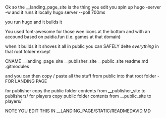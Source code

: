 Ok so the __landing_page_site is the thing you edit
you spin up hugo -server -w and it runs it locally
hugo server --poll 700ms 

you run hugo and it builds it

You used font-awesome for those wee icons at the bottom and with an accound based on paidia.fun (i.e. games at that domain)


when it builds it it shoves it all in public
you can SAFELY delte *everything* in that root folder except

CNAME
__landing_page_site
__publisher_site
__public_site
readme.md
.gitmodules

and you can then copy / paste all the stuff from public into that root folder - FOR LANDING PAGE

for publisher copy the public folder contents from __publisher_site  to publishers/ 
for players copy public folder contents from __public_site to players/

NOTE YOU EDIT THIS IN __LANDING_PAGE/STATIC/READMEDAVID.MD